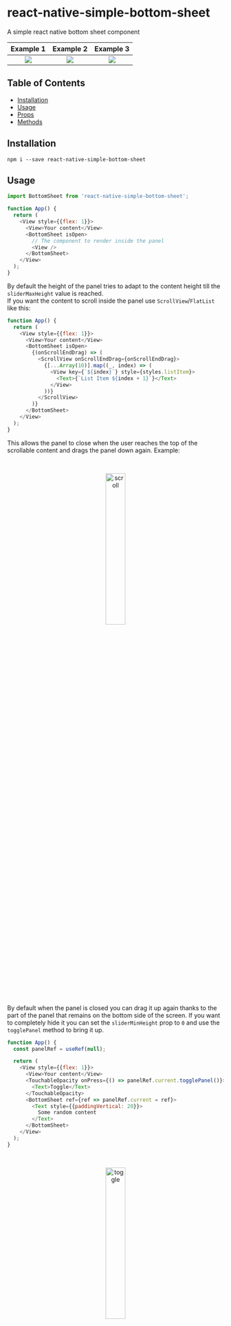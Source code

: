 # react-native-simple-bottom-sheet

A simple react native bottom sheet component

 Example 1                 | Example 2                 | Example 3
:-------------------------:|:-------------------------:|:-------------------------:
 ![](./gif/example1.gif)   | ![](./gif/example2.gif)   | ![](./gif/toggle.gif)


## Table of Contents

* [Installation](#installation)
* [Usage](#usage)
* [Props](#props)
* [Methods](#methods)

## Installation

`npm i --save react-native-simple-bottom-sheet`

## Usage

```javascript
import BottomSheet from 'react-native-simple-bottom-sheet';

function App() {
  return (
    <View style={{flex: 1}}>
      <View>Your content</View>
      <BottomSheet isOpen>
        // The component to render inside the panel
        <View />
      </BottomSheet>
    </View>
  );
}
```

By default the height of the panel tries to adapt to the content height till the `sliderMaxHeight` value is reached.<br />
If you want the content to scroll inside the panel use `ScrollView`/`FlatList` like this:

```javascript
function App() {
  return (
    <View style={{flex: 1}}>
      <View>Your content</View>
      <BottomSheet isOpen>
        {(onScrollEndDrag) => (
          <ScrollView onScrollEndDrag={onScrollEndDrag}>
            {[...Array(10)].map((_, index) => (
              <View key={`${index}`} style={styles.listItem}>
                <Text>{`List Item ${index + 1}`}</Text>
              </View>
            ))}
          </ScrollView>
        )}
      </BottomSheet>
    </View>
  );
}
```

This allows the panel to close when the user reaches the top of the scrollable content and drags the panel down again. Example:

<br />
<p align="center">
  <img src="./gif/scroll.gif" alt="scroll"  width="30%">
</p>
<br /><br />

By default when the panel is closed you can drag it up again thanks to the part of the panel that remains
on the bottom side of the screen. If you want to completely hide it you can set the `sliderMinHeight` prop
to `0` and use the `togglePanel` method to bring it up.

```javascript
function App() {
  const panelRef = useRef(null);

  return (
    <View style={{flex: 1}}>
      <View>Your content</View>
      <TouchableOpacity onPress={() => panelRef.current.togglePanel()}>
        <Text>Toggle</Text>
      </TouchableOpacity>
      <BottomSheet ref={ref => panelRef.current = ref}>
        <Text style={{paddingVertical: 20}}>
          Some random content
        </Text>
      </BottomSheet>
    </View>
  );
}
```

<br />
<p align="center">
  <img src="./gif/toggle.gif" alt="toggle"  width="30%">
</p>
<br />

## Props
| Prop Name          | Type        | Default                                 | Description                                                                                                                                                                              |
|--------------------|-------------|-----------------------------------------|------------------------------------------------------------------------------------------------------------------------------------------------------------------------------------------|
| children           | func or node | `<View />`                                  | A component or a render function. Use toggleSlider function instead                                                                                                                                  |
| isOpen             | boolean     | `true`                                  | Initial state of the panel; true to render it opened, false otherwise. **Important: Do not try to open/close the panel througth this prop, see** `togglePanel` **method instead** |
| sliderMinHeight    | number      | `50`                                    | Min height of the panel                                                                                                                                                                  |
| sliderMaxHeight    | number      | `Dimensions.get('window').height * 0.5` | Max height of the panel                                                                                                                                                                  |
| animation          | func        | `Easing.quad`                           | The close/open animation of the panel                                                                                                                                                    |
| animationDuration  | number      | `200`                                   | How long the panel takes to open/close                                                                                                                                                   |
| onOpen             | function    | `() => null`                            | Function to execute when the panel is opened                                                                                                                                             |
| onClose            | function    | `() => null`                            | Function to execute when the panel is closed                                                                                                                                             |
| wrapperStyle       | object      | `{}`                                    | Custom style for the panel wrapper                                                                                                                                                       |
| outerContentStyle  | object      | `{}`                                    | Custom style for the outer content                                                                                                                                                       |
| innerContentStyle  | object      | `{}`                                    | Custom style for the inner content                                                                                                                                                       |
| lineContainerStyle | object      | `{}`                                    | Custom style for the line container                                                                                                                                                      |
| lineStyle          | object      | `{}`                                    | Custom style for the line                                                                                                                                                                |

## Methods

| Name         | Description                      |
|--------------|----------------------------------|
| togglePanel  | Function to close/open the panel |

## License

<a href="./LICENSE.md">MIT</a>

## Author

Made by <a href="https://github.com/StefanoMartella">Stefano Martella</a>